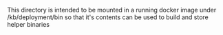 This directory is intended to be mounted in a running docker image under
/kb/deployment/bin so that it's contents can be used to build and store helper
binaries
